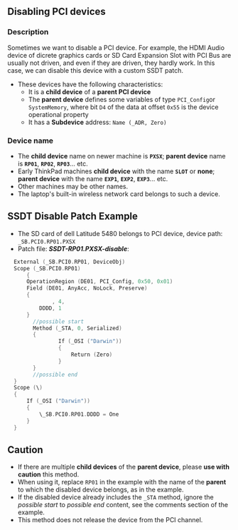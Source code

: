 ## Disabling PCI devices

### Description

Sometimes we want to disable a PCI device. For example, the HDMI Audio device of dicrete graphics cards or SD Card Expansion Slot with PCI Bus are usually not driven, and even if they are driven, they hardly work. In this case, we can disable this device with a custom SSDT patch.

- These devices have the following characteristics:
  - It is a **child device** of a **parent PCI device**
  - The **parent device** defines some variables of type `PCI_Config`or `SystemMemory`, where bit `D4` of the data at offset `0x55` is the device operational property
  - It has a **Subdevice** address: `Name (_ADR, Zero)`  

### Device name

- The **child device** name on newer machine is **`PXSX`**; **parent device** name is **`RP01`**, **`RP02`**, **`RP03`**... etc.
- Early ThinkPad machines **child device** with the name **`SLOT`** or **none**; **parent device** with the name **`EXP1`**, **`EXP2`**, **`EXP3`**... etc.
- Other machines may be other names.
- The laptop's built-in wireless network card belongs to such a device.

## SSDT Disable Patch Example

- The SD card of dell Latitude 5480 belongs to PCI device, device path: `_SB.PCI0.RP01.PXSX`
- Patch file: ***SSDT-RP01.PXSX-disable***:

```swift
  External (_SB.PCI0.RP01, DeviceObj)
  Scope (_SB.PCI0.RP01)
      {
      OperationRegion (DE01, PCI_Config, 0x50, 0x01)
      Field (DE01, AnyAcc, NoLock, Preserve)
      {
              , 4,
          DDDD, 1
      }
  		//possible start
  		Method (_STA, 0, Serialized)
  		{
  				If (_OSI ("Darwin"))
  				{
  					Return (Zero)
  				}
  		}
  		//possible end
  }  
  Scope (\)
  {
      If (_OSI ("Darwin"))
      {
          \_SB.PCI0.RP01.DDDD = One
      }
  }
```

## Caution

- If there are multiple **child devices** of the **parent device**, please **use with caution** this method.
- When using it, replace `RP01` in the example with the name of the **parent** to which the disabled device belongs, as in the example.
- If the disabled device already includes the `_STA` method, ignore the *possible start* to *possible end* content, see the comments section of the example.
- This method does not release the device from the PCI channel.
